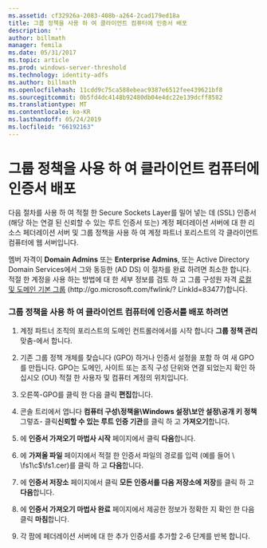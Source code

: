 ```yaml
---
ms.assetid: cf32926a-2083-408b-a264-2cad179ed18a
title: 그룹 정책을 사용 하 여 클라이언트 컴퓨터에 인증서 배포
description: ''
author: billmath
manager: femila
ms.date: 05/31/2017
ms.topic: article
ms.prod: windows-server-threshold
ms.technology: identity-adfs
ms.author: billmath
ms.openlocfilehash: 11cdd9c75ca588ebeac9387e6512fee439621bf8
ms.sourcegitcommit: 0b5fd4dc4148b92480db04e4dc22e139dcff8582
ms.translationtype: MT
ms.contentlocale: ko-KR
ms.lasthandoff: 05/24/2019
ms.locfileid: "66192163"
---
```

# <a name="distribute-certificates-to-client-computers-by-using-group-policy"></a>그룹 정책을 사용 하 여 클라이언트 컴퓨터에 인증서 배포


다음 절차를 사용 하 여 적절 한 Secure Sockets Layer를 밀어 넣는 데 \(SSL\) 인증서 \(해당 하는 연결 된 신뢰할 수 있는 루트 인증서 또는\) 계정 페더레이션 서버에 대 한 리소스 페더레이션 서버 및 그룹 정책을 사용 하 여 계정 파트너 포리스트의 각 클라이언트 컴퓨터에 웹 서버입니다.  
  
멤버 자격이 **Domain Admins** 또는 **Enterprise Admins**, 또는 Active Directory Domain Services에서 그와 동등한 \(AD DS\) 이 절차를 완료 하려면 최소한 합니다.  적절 한 계정을 사용 하는 방법에 대 한 세부 정보를 검토 하 고 그룹 구성원 자격 [로컬 및 도메인 기본 그룹](https://go.microsoft.com/fwlink/?LinkId=83477) \(http:\/\/go.microsoft.com\/fwlink\/? LinkId\=83477\)합니다.   
  
### <a name="to-distribute-certificates-to-client-computers-by-using-group-policy"></a>그룹 정책을 사용 하 여 클라이언트 컴퓨터에 인증서를 배포 하려면  
  
1.  계정 파트너 조직의 포리스트의 도메인 컨트롤러에서를 시작 합니다 **그룹 정책 관리** 맞춤\-에서 합니다.  
  
2.  기존 그룹 정책 개체를 찾습니다 \(GPO\) 하거나 인증서 설정을 포함 하 여 새 GPO를 만듭니다. GPO는 도메인, 사이트 또는 조직 구성 단위와 연결 되었는지 확인 하십시오 \(OU\) 적절 한 사용자 및 컴퓨터 계정의 위치입니다.  
  
3.  오른쪽\-GPO를 클릭 한 다음 클릭 **편집**합니다.  
  
4.  콘솔 트리에서 엽니다 **컴퓨터 구성\\정책을\\Windows 설정\\보안 설정\\공개 키 정책**그렇죠\- 클릭**신뢰할 수 있는 루트 인증 기관**를 클릭 하 고 **가져오기**합니다.  
  
5.  에 **인증서 가져오기 마법사 시작** 페이지에서 클릭 **다음**합니다.  
  
6.  에 **가져올 파일** 페이지에서 적절 한 인증서 파일의 경로를 입력 \(예를 들어 \\ \\fs1\\c$\\fs1.cer\)를 클릭 하 고 **다음**합니다.  
  
7.  에 **인증서 저장소** 페이지에서 클릭 **모든 인증서를 다음 저장소에 저장**를 클릭 하 고 **다음**합니다.  
  
8.  에 **인증서 가져오기 마법사 완료** 페이지에서 제공한 정보가 정확한 지 확인 한 다음 클릭 **마침**합니다.  
  
9. 각 팜에 페더레이션 서버에 대 한 추가 인증서를 추가할 2-6 단계를 반복 합니다.  
